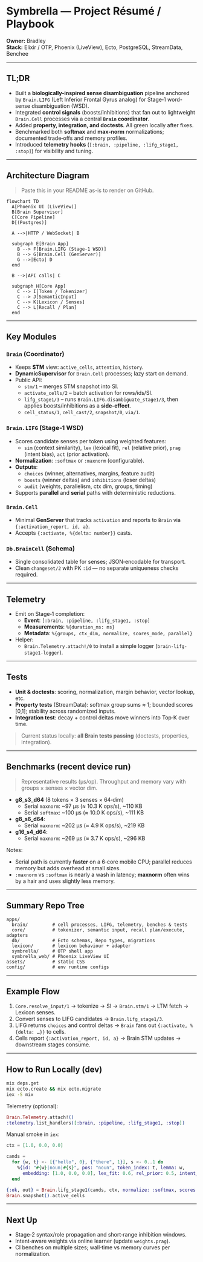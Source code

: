 
# Symbrella — Project Résumé / Playbook

**Owner:** Bradley  
**Stack:** Elixir / OTP, Phoenix (LiveView), Ecto, PostgreSQL, StreamData, Benchee

---

## TL;DR

- Built a **biologically-inspired sense disambiguation** pipeline anchored by `Brain.LIFG` (Left Inferior Frontal Gyrus analog) for Stage‑1 word-sense disambiguation (WSD).
- Integrated **control signals** (boosts/inhibitions) that fan out to lightweight `Brain.Cell` processes via a central **`Brain` coordinator**.
- Added **property, integration, and doctests**. All green locally after fixes.  
- Benchmarked both **softmax** and **max‑norm** normalizations; documented trade‑offs and memory profiles.
- Introduced **telemetry hooks** (`[:brain, :pipeline, :lifg_stage1, :stop]`) for visibility and tuning.

---

## Architecture Diagram

> Paste this in your README as-is to render on GitHub.

```mermaid
flowchart TD
  A[Phoenix UI (LiveView)]
  B[Brain Supervisor]
  C[Core Pipeline]
  D[(Postgres)]

  A -->|HTTP / WebSocket| B

  subgraph E[Brain App]
    B --> F[Brain.LIFG (Stage‑1 WSD)]
    B --> G[Brain.Cell (GenServer)]
    G -->|Ecto| D
  end

  B -->|API calls| C

  subgraph H[Core App]
    C --> I[Token / Tokenizer]
    C --> J[SemanticInput]
    C --> K[Lexicon / Senses]
    C --> L[Recall / Plan]
  end
```

---

## Key Modules

### `Brain` (Coordinator)
- Keeps **STM** view: `active_cells`, `attention`, `history`.
- **DynamicSupervisor** for `Brain.Cell` processes; lazy start on demand.
- Public API:
  - `stm/1` – merges STM snapshot into SI.
  - `activate_cells/2` – batch activation for rows/ids/SI.
  - `lifg_stage1/3` – runs `Brain.LIFG.disambiguate_stage1/3`, then applies boosts/inhibitions as a **side‑effect**.
  - `cell_status/1`, `cell_cast/2`, `snapshot/0`, `via/1`.

### `Brain.LIFG` (Stage‑1 WSD)
- Scores candidate senses per token using weighted features:
  - `sim` (context similarity), `lex` (lexical fit), `rel` (relative prior), `prag` (intent bias), `act` (prior activation).
- **Normalization**: `:softmax` or `:maxnorm` (configurable).
- **Outputs**:
  - `choices` (winner, alternatives, margins, feature audit)
  - `boosts` (winner deltas) and `inhibitions` (loser deltas)
  - `audit` (weights, parallelism, ctx dim, groups, timing)
- Supports **parallel** and **serial** paths with deterministic reductions.

### `Brain.Cell`
- Minimal **GenServer** that tracks `activation` and reports to `Brain` via `{:activation_report, id, a}`.
- Accepts `{:activate, %{delta: number}}` casts.

### `Db.BrainCell` (Schema)
- Single consolidated table for senses; JSON‑encodable for transport.
- Clean `changeset/2` with PK `:id` — no separate uniqueness checks required.

---

## Telemetry

- Emit on Stage‑1 completion:
  - **Event**: `[:brain, :pipeline, :lifg_stage1, :stop]`
  - **Measurements**: `%{duration_ms: ms}`
  - **Metadata**: `%{groups, ctx_dim, normalize, scores_mode, parallel}`
- Helper:
  - `Brain.Telemetry.attach!/0` to install a simple logger (`brain-lifg-stage1-logger`).

---

## Tests

- **Unit & doctests**: scoring, normalization, margin behavior, vector lookup, etc.
- **Property tests** (StreamData): softmax group sums ≈ 1; bounded scores [0,1]; stability across randomized inputs.
- **Integration test**: decay + control deltas move winners into Top‑K over time.

> Current status locally: **all Brain tests passing** (doctests, properties, integration).

---

## Benchmarks (recent device run)

> Representative results (μs/op). Throughput and memory vary with groups × senses × vector dim.

- **g8_s3_d64** (8 tokens × 3 senses × 64‑dim)
  - Serial `maxnorm`: ~97 μs (≈ 10.3 K ops/s), ~110 KB
  - Serial `softmax`: ~100 μs (≈ 10.0 K ops/s), ~111 KB
- **g8_s6_d64**:
  - Serial `maxnorm`: ~202 μs (≈ 4.9 K ops/s), ~219 KB
- **g16_s4_d64**:
  - Serial `maxnorm`: ~269 μs (≈ 3.7 K ops/s), ~296 KB

Notes:
- Serial path is currently **faster** on a 6‑core mobile CPU; parallel reduces memory but adds overhead at small sizes.
- `:maxnorm` vs `:softmax` is nearly a wash in latency; **maxnorm** often wins by a hair and uses slightly less memory.

---

## Summary Repo Tree

```
apps/
  brain/         # cell processes, LIFG, telemetry, benches & tests
  core/          # tokenizer, semantic input, recall plan/execute, adapters
  db/            # Ecto schemas, Repo types, migrations
  lexicon/       # lexicon behaviour + adapter
  symbrella/     # OTP shell app
  symbrella_web/ # Phoenix LiveView UI
assets/          # static CSS
config/          # env runtime configs
```

---

## Example Flow

1. `Core.resolve_input/1` → tokenize → SI → `Brain.stm/1` → LTM fetch → Lexicon senses.
2. Convert senses to LIFG candidates → `Brain.lifg_stage1/3`.
3. LIFG returns `choices` and control deltas → `Brain` fans out `{:activate, %{delta: …}}` to cells.
4. Cells report `{:activation_report, id, a}` → Brain STM updates → downstream stages consume.

---

## How to Run Locally (dev)

```bash
mix deps.get
mix ecto.create && mix ecto.migrate
iex -S mix
```

Telemetry (optional):
```elixir
Brain.Telemetry.attach!()
:telemetry.list_handlers([:brain, :pipeline, :lifg_stage1, :stop])
```

Manual smoke in `iex`:
```elixir
ctx = [1.0, 0.0, 0.0]

cands =
  for {w, t} <- [{"hello", 0}, {"there", 1}], s <- 0..1 do
    %{id: "#{w}|noun|#{s}", pos: "noun", token_index: t, lemma: w,
      embedding: [1.0, 0.0, 0.0], lex_fit: 0.6, rel_prior: 0.5, intent_bias: 0.5, activation: 0.1}
  end

{:ok, out} = Brain.lifg_stage1(cands, ctx, normalize: :softmax, scores: :top2)
Brain.snapshot().active_cells
```

---

## Next Up

- Stage‑2 syntax/role propagation and short‑range inhibition windows.
- Intent‑aware weights via online learner (update `weights.prag`).
- CI benches on multiple sizes; wall‑time vs memory curves per normalization.
